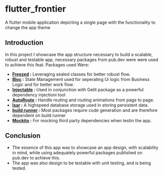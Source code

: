 # flutter_frontier

A flutter mobile application depicting a single page with the functionality to change the app theme

## Introduction

In this project I showcase the app structure necessary to build a scalable, robust and testable app, necessary packages from pub.dev were were used to achieve this feat.
Packages used Were:
 - **[Freezed](https://pub.dev/packages/freezed) :** Leveraging sealed classes for better robust flow.
 - **[Bloc](https://pub.dev/packages/flutter_bloc) :** State Management used for seperating Ui logic from Business Logic and for better work flow.
 - **[Injectable](https://pub.dev/packages/injectable) :** Used in conjunction with Getit package as a powerful dependency injectioni tool
 - **[AutoRoute](https://pub.dev/packages/auto_route) :** Handle routing and routing animations from page to page.
 - **[Isar](https://pub.dev/packages/isar) :** A highspeed database storage used in storing persistent data.
 - **[build runner](https://pub.dev/packages/build_runner) :** Most packages require code generation and are therefore dependent on build runner
 - **[Mockito](https://pub.dev/packages/mockito) :** For mocking third party dependencies when testin the app.

## Conclusion

 - The essence of this app was to showcase an app design, with scalability in mind, while using adequately powerful packages published on pub.dev to achieve this.
 - The app was also design to be testable with unit testing, and is being tested.

